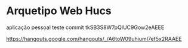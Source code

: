 # Arquetipo Web Hucs
aplicação pessoal
teste commit
tkSB3S8W7pQIUC9Gow2eAEEE

https://hangouts.google.com/hangouts/_/A6toW09uhiumI7ef5x2RAAEE
